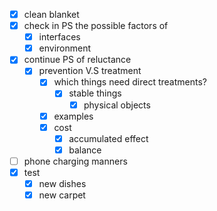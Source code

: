 - [x] clean blanket
- [x] check in PS the possible factors of 
	- [x] interfaces
	- [x] environment
- [x] continue PS of reluctance
	- [x] prevention V.S treatment
		- [x] which things need direct treatments?
			- [x] stable things
				- [x] physical objects
		- [x] examples
		- [x] cost
			- [x] accumulated effect
			- [x] balance
- [ ] phone charging manners
- [x] test
	- [x] new dishes
	- [x] new carpet

<!--stackedit_data:
eyJoaXN0b3J5IjpbMTg5MTc3ODA2OF19
-->